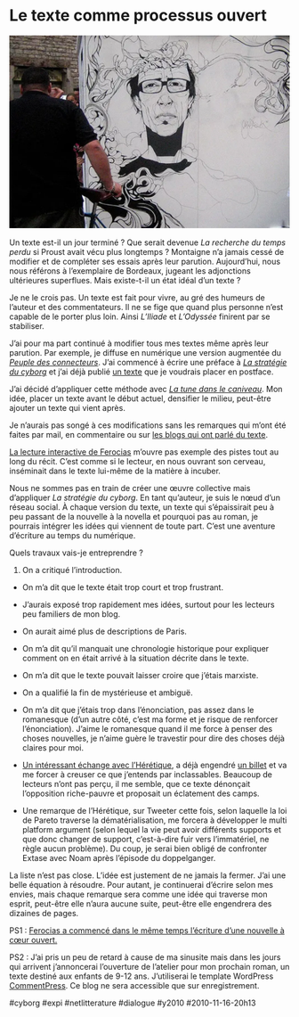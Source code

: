 # Le texte comme processus ouvert

![](_i/3887611338_7457fd0d711.webp)

Un texte est-il un jour terminé ? Que serait devenue *La recherche du temps perdu* si Proust avait vécu plus longtemps ? Montaigne n’a jamais cessé de modifier et de compléter ses essais après leur parution. Aujourd’hui, nous nous référons à l’exemplaire de Bordeaux, jugeant les adjonctions ultérieures superflues. Mais existe-t-il un état idéal d’un texte ?

Je ne le crois pas. Un texte est fait pour vivre, au gré des humeurs de l’auteur et des commentateurs. Il ne se fige que quand plus personne n’est capable de le porter plus loin. Ainsi *L’Iliade* et *L’Odyssée* finirent par se stabiliser.

J’ai pour ma part continué à modifier tous mes textes même après leur parution. Par exemple, je diffuse en numérique une version augmentée du *[Peuple des connecteurs](../../page/le-peuple-des-connecteurs)*. J’ai commencé à écrire une préface à *[La stratégie du cyborg](../../page/la-strategie-du-cyborg)* et j’ai déjà publié [un texte](../8/autore-cyborg.md) que je voudrais placer en postface.

J’ai décidé d’appliquer cette méthode avec *[La tune dans le caniveau](../../page/tune-caniveau)*. Mon idée, placer un texte avant le début actuel, densifier le milieu, peut-être ajouter un texte qui vient après.

Je n’aurais pas songé à ces modifications sans les remarques qui m’ont été faites par mail, en commentaire ou sur [les blogs qui ont parlé du texte](http://blog.tcrouzet.com/tune-caniveau/#presse).

[La lecture interactive de Ferocias](http://lespeuplesdusoleil.hautetfort.com/archive/2010/11/11/thierry-crouzet-la-tune-dans-le-caniveau.html) m’ouvre pas exemple des pistes tout au long du récit. C’est comme si le lecteur, en nous ouvrant son cerveau, inséminait dans le texte lui-même de la matière à incuber.

Nous ne sommes pas en train de créer une œuvre collective mais d’appliquer *La stratégie du cyborg*. En tant qu’auteur, je suis le nœud d’un réseau social. À chaque version du texte, un texte qui s’épaissirait peu à peu passant de la nouvelle à la novella et pourquoi pas au roman, je pourrais intégrer les idées qui viennent de toute part. C’est une aventure d’écriture au temps du numérique.

Quels travaux vais-je entreprendre ?

1. On a critiqué l’introduction.

- On m’a dit que le texte était trop court et trop frustrant.

- J’aurais exposé trop rapidement mes idées, surtout pour les lecteurs peu familiers de mon blog.

- On aurait aimé plus de descriptions de Paris.

- On m’a dit qu’il manquait une chronologie historique pour expliquer comment on en était arrivé à la situation décrite dans le texte.

- On m’a dit que le texte pouvait laisser croire que j’étais marxiste.

- On a qualifié la fin de mystérieuse et ambiguë.

- On m’a dit que j’étais trop dans l’énonciation, pas assez dans le romanesque (d’un autre côté, c’est ma forme et je risque de renforcer l’énonciation). J’aime le romanesque quand il me force à penser des choses nouvelles, je n’aime guère le travestir pour dire des choses déjà claires pour moi.

- [Un intéressant échange avec l’Hérétique](http://heresie.hautetfort.com/archive/2010/11/08/du-centre-au-tiers-etat.html), a déjà engendré [un billet](qu%E2%80%99ils-sont-ces-caricaturaux-gauchistes.md) et va me forcer à creuser ce que j’entends par inclassables. Beaucoup de lecteurs n’ont pas perçu, il me semble, que ce texte dénonçait l’opposition riche-pauvre et proposait un éclatement des camps.

- Une remarque de l’Hérétique, sur Tweeter cette fois, selon laquelle la loi de Pareto traverse la dématérialisation, me forcera à développer le multi platform argument (selon lequel la vie peut avoir différents supports et que donc changer de support, c’est-à-dire fuir vers l’immatériel, ne règle aucun problème). Du coup, je serai bien obligé de confronter Extase avec Noam après l’épisode du doppelganger.

La liste n’est pas close. L’idée est justement de ne jamais la fermer. J’ai une belle équation à résoudre. Pour autant, je continuerai d’écrire selon mes envies, mais chaque remarque sera comme une idée qui traverse mon esprit, peut-être elle n’aura aucune suite, peut-être elle engendrera des dizaines de pages.

PS1 : [Ferocias a commencé dans le même temps l’écriture d’une nouvelle à cœur ouvert.](http://lespeuplesdusoleil.hautetfort.com/archive/2010/11/14/ecrire-une-nouvelle-de-l-idee-a-la-soumission-du-texte.html)

PS2 : J’ai pris un peu de retard à cause de ma sinusite mais dans les jours qui arrivent j’annoncerai l’ouverture de l’atelier pour mon prochain roman, un texte destiné aux enfants de 9-12 ans. J’utiliserai le template WordPress [CommentPress](http://www.futureofthebook.org/commentpress/). Ce blog ne sera accessible que sur enregistrement.

#cyborg #expi #netlitterature #dialogue #y2010 #2010-11-16-20h13
